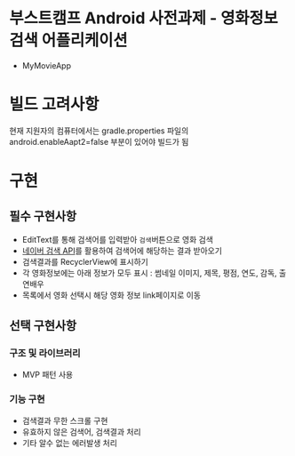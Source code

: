 # 부스트캠프 Android 사전과제 - 영화정보 검색 어플리케이션
- MyMovieApp

# 빌드 고려사항 
현재 지원자의 컴퓨터에서는
gradle.properties 파일의
android.enableAapt2=false 부분이 있어야 빌드가 됨

# 구현
## 필수 구현사항
- EditText를 통해 검색어를 입력받아 `검색`버튼으로 영화 검색
- [네이버 검색 API](https://developers.naver.com/docs/search/movie/)를 활용하여 검색어에 해당하는 결과 받아오기
- 검색결과를 RecyclerView에 표시하기
- 각 영화정보에는 아래 정보가 모두 표시
: 썸네일 이미지, 제목, 평점, 연도, 감독, 출연배우
- 목록에서 영화 선택시 해당 영화 정보 link페이지로 이동

## 선택 구현사항
### 구조 및 라이브러리
- MVP 패턴 사용

### 기능 구현
- 검색결과 무한 스크롤 구현
- 유효하지 않은 검색어, 검색결과 처리
- 기타 알수 없는 에러발생 처리
